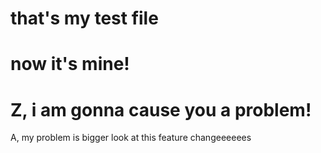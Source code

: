 # that's my test file
# now it's mine!
# Z, i am gonna cause you a problem!
A, my problem is bigger
look at this feature
changeeeeees